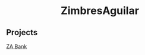 <h1 align="center">ZimbresAguilar</h1>

<h2>Projects</h2>
<span><a href="https://github.com/ZimbresAguilar/ZABank">ZA Bank</a></span>
